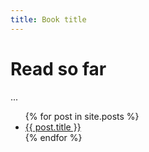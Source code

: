 ```yaml
---
title: Book title
---
```


# Read so far

...

<ul>
  {% for post in site.posts %}
    <li>
      <a href="/{{ post.url }}">{{ post.title }}</a>
    </li>
  {% endfor %}
</ul>
